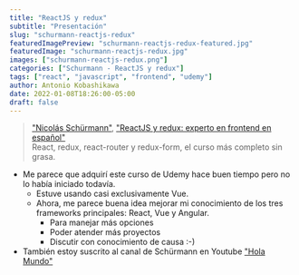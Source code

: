 ```yaml
---
title: "ReactJS y redux"
subtitle: "Presentación"
slug: "schurmann-reactjs-redux"
featuredImagePreview: "schurmann-reactjs-redux-featured.jpg"
featuredImage: "schurmann-reactjs-redux.jpg"
images: ["schurmann-reactjs-redux.png"]
categories: ["Schurmann - ReactJS y redux"]
tags: ["react", "javascript", "frontend", "udemy"]
author: Antonio Kobashikawa
date: 2022-01-08T18:26:00-05:00
draft: false
---
```

> ["Nicolás Schürmann"](https://www.udemy.com/user/nicolas-schurmann/), ["ReactJS y redux: experto en frontend en español"](https://www.udemy.com/course/reactjs-experto-en-frontend-2018/) \
> React, redux, react-router y redux-form, el curso más completo sin grasa.

<!--more-->

- Me parece que adquirí este curso de Udemy hace buen tiempo pero no lo había iniciado todavía.
  - Estuve usando casi exclusivamente Vue.
  - Ahora, me parece buena idea mejorar mi conocimiento de los tres frameworks principales: React, Vue y Angular.
    - Para manejar más opciones
    - Poder atender más proyectos
    - Discutir con conocimiento de causa :-)
- También estoy suscrito al canal de Schürmann en Youtube ["Hola Mundo"](https://www.youtube.com/channel/UC4FHiPgS1KXkUMx3dxBUtPg)